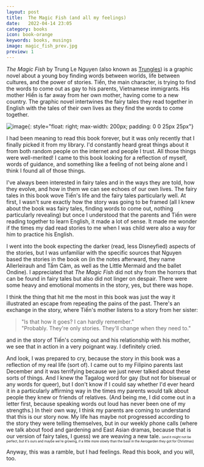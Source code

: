 ```yaml
---
layout: post
title:  The Magic Fish (and all my feelings)
date:   2022-04-14 23:05
category: books
icon: book-orange
keywords: books, musings
image: magic_fish_prev.jpg
preview: 1
---
```

*The Magic Fish* by Trung Le Nguyen (also known as [Trungles](http://www.trungles.com/)) is a graphic novel about a young boy finding words between worlds, life between cultures, and the power of stories. Tiến, the main character, is trying to find the words to come out as gay to his parents, Vietnamese immigrants. His mother Hiến is far away from her own mother, having come to a new country. The graphic novel intertwines the fairy tales they read together in English with the tales of their own lives as they find the words to come together.
<!--more-->
![image](http://yayforbooks.randomlyrecursive.com/images/magic_fish_cover.jpg){: style="float: right; max-width: 200px; padding: 0 0 25px 25px"}

I had been meaning to read this book forever, but it was only recently that I finally picked it from my library. I'd constantly heard great things about it from both random people on the internet and people I trust. All those things were well-merited! I came to this book looking for a reflection of myself, words of guidance, and something like a feeling of not being alone and I think I found all of those things. 

I've always been interested in fairy tales and in the ways they are told, how they evolve, and how in them we can see echoes of our own lives. The fairy tales in this book wove Tiến's life and the fairy tales particularly well. At first, I wasn't sure exactly how the story was going to be framed (all I knew about the book was fairy tales, finding words to come out, nothing particularly revealing) but once I understood that the parents and Tiến were reading together to learn English, it made a lot of sense. It made me wonder if the times my dad read stories to me when I was child were also a way for him to practice his English. 

I went into the book expecting the darker (read, less Disneyfied) aspects of the stories, but I was unfamiliar with the specific sources that Nguyen based the stories in the book on (in the notes afterward, they name Allerleirauh and Tấm Cám, as well as the Little Mermaid and the ballet Ondine). I appreciated that *The Magic Fish* did not shy from the horrors that can be found in fairy tales but also did not linger on despair. There were some heavy and emotional moments in the story, yes, but there was hope.

I think the thing that hit me the most in this book was just the way it illustrated an escape from repeating the pains of the past. There's an exchange in the story, where Tiến's mother listens to a story from her sister:
<blockquote> <p>"Is that how it goes? I can hardly remember." <br>
"Probably. They're only stories. They'll change when they need to."</p>
</blockquote>
and in the story of Tiến's coming out and his relationship with his mother, we see that in action in a very poignant way. I definitely cried.

And look, I was prepared to cry, because the story in this book was a reflection of my real life (sort of). I came out to my Filipino parents last December and it was terrifying because we just never talked about these sorts of things. And I knew the Tagalog word for gay (but not for bisexual or any words for queer), but I don't know if I could say whether I'd ever heard it in a particularly affirming way in the times my parents would talk about people they knew or friends of relatives. (And being me, I did come out in a letter first, because speaking words out loud has never been one of my strengths.) In their own way, I think my parents are coming to understand that this is our story now. My life has maybe not progressed according to the story they were telling themselves, but in our weekly phone calls (where we talk about food and gardening and East Asian dramas, because that is our version of fairy tales, I guess) we are weaving a new tale. <span style="font-size:.6em;">(and it might not be perfect, but it's ours and maybe we're growing, if a little more slowly than the basil in the Aerogarden they got for Christmas)</span>

Anyway, this was a ramble, but I had feelings. Read this book, and you will, too.



